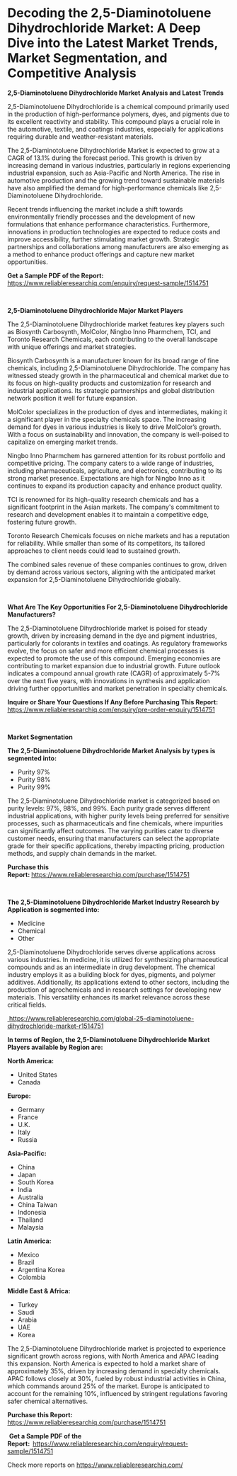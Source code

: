 <p><h1>Decoding the 2,5-Diaminotoluene Dihydrochloride Market: A Deep Dive into the Latest Market Trends, Market Segmentation, and Competitive Analysis</h1></p><p><strong>2,5-Diaminotoluene Dihydrochloride Market Analysis and Latest Trends</strong></p>
<p><p>2,5-Diaminotoluene Dihydrochloride is a chemical compound primarily used in the production of high-performance polymers, dyes, and pigments due to its excellent reactivity and stability. This compound plays a crucial role in the automotive, textile, and coatings industries, especially for applications requiring durable and weather-resistant materials.</p><p>The 2,5-Diaminotoluene Dihydrochloride Market is expected to grow at a CAGR of 13.1% during the forecast period. This growth is driven by increasing demand in various industries, particularly in regions experiencing industrial expansion, such as Asia-Pacific and North America. The rise in automotive production and the growing trend toward sustainable materials have also amplified the demand for high-performance chemicals like 2,5-Diaminotoluene Dihydrochloride.</p><p>Recent trends influencing the market include a shift towards environmentally friendly processes and the development of new formulations that enhance performance characteristics. Furthermore, innovations in production technologies are expected to reduce costs and improve accessibility, further stimulating market growth. Strategic partnerships and collaborations among manufacturers are also emerging as a method to enhance product offerings and capture new market opportunities.</p></p>
<p><strong>Get a Sample PDF of the Report:&nbsp;</strong> <a href="https://www.reliableresearchiq.com/enquiry/request-sample/1514751?utm_campaign=1123&utm_medium=2&utm_source=Github&utm_content=ia&utm_term=17012025&utm_id=25-diaminotoluene-dihydrochloride">https://www.reliableresearchiq.com/enquiry/request-sample/1514751</a></p>
<p>&nbsp;</p>
<p><strong>2,5-Diaminotoluene Dihydrochloride Major Market Players</strong></p>
<p><p>The 2,5-Diaminotoluene Dihydrochloride market features key players such as Biosynth Carbosynth, MolColor, Ningbo Inno Pharmchem, TCI, and Toronto Research Chemicals, each contributing to the overall landscape with unique offerings and market strategies.</p><p>Biosynth Carbosynth is a manufacturer known for its broad range of fine chemicals, including 2,5-Diaminotoluene Dihydrochloride. The company has witnessed steady growth in the pharmaceutical and chemical market due to its focus on high-quality products and customization for research and industrial applications. Its strategic partnerships and global distribution network position it well for future expansion.</p><p>MolColor specializes in the production of dyes and intermediates, making it a significant player in the specialty chemicals space. The increasing demand for dyes in various industries is likely to drive MolColor’s growth. With a focus on sustainability and innovation, the company is well-poised to capitalize on emerging market trends.</p><p>Ningbo Inno Pharmchem has garnered attention for its robust portfolio and competitive pricing. The company caters to a wide range of industries, including pharmaceuticals, agriculture, and electronics, contributing to its strong market presence. Expectations are high for Ningbo Inno as it continues to expand its production capacity and enhance product quality.</p><p>TCI is renowned for its high-quality research chemicals and has a significant footprint in the Asian markets. The company's commitment to research and development enables it to maintain a competitive edge, fostering future growth.</p><p>Toronto Research Chemicals focuses on niche markets and has a reputation for reliability. While smaller than some of its competitors, its tailored approaches to client needs could lead to sustained growth.</p><p>The combined sales revenue of these companies continues to grow, driven by demand across various sectors, aligning with the anticipated market expansion for 2,5-Diaminotoluene Dihydrochloride globally.</p></p>
<p>&nbsp;</p>
<p><strong>What Are The Key Opportunities For 2,5-Diaminotoluene Dihydrochloride Manufacturers?</strong></p>
<p><p>The 2,5-Diaminotoluene Dihydrochloride market is poised for steady growth, driven by increasing demand in the dye and pigment industries, particularly for colorants in textiles and coatings. As regulatory frameworks evolve, the focus on safer and more efficient chemical processes is expected to promote the use of this compound. Emerging economies are contributing to market expansion due to industrial growth. Future outlook indicates a compound annual growth rate (CAGR) of approximately 5-7% over the next five years, with innovations in synthesis and application driving further opportunities and market penetration in specialty chemicals.</p></p>
<p><strong>Inquire or Share Your Questions If Any Before Purchasing This Report:</strong> <a href="https://www.reliableresearchiq.com/enquiry/pre-order-enquiry/1514751?utm_campaign=1123&utm_medium=2&utm_source=Github&utm_content=ia&utm_term=17012025&utm_id=25-diaminotoluene-dihydrochloride">https://www.reliableresearchiq.com/enquiry/pre-order-enquiry/1514751</a></p>
<p>&nbsp;</p>
<p><strong>Market Segmentation</strong></p>
<p><strong>The 2,5-Diaminotoluene Dihydrochloride Market Analysis by types is segmented into:</strong></p>
<p><ul><li>Purity 97%</li><li>Purity 98%</li><li>Purity 99%</li></ul></p>
<p><p>The 2,5-Diaminotoluene Dihydrochloride market is categorized based on purity levels: 97%, 98%, and 99%. Each purity grade serves different industrial applications, with higher purity levels being preferred for sensitive processes, such as pharmaceuticals and fine chemicals, where impurities can significantly affect outcomes. The varying purities cater to diverse customer needs, ensuring that manufacturers can select the appropriate grade for their specific applications, thereby impacting pricing, production methods, and supply chain demands in the market.</p></p>
<p><strong>Purchase this Report:&nbsp;</strong><a href="https://www.reliableresearchiq.com/purchase/1514751?utm_campaign=1123&utm_medium=2&utm_source=Github&utm_content=ia&utm_term=17012025&utm_id=25-diaminotoluene-dihydrochloride">https://www.reliableresearchiq.com/purchase/1514751</a></p>
<p>&nbsp;</p>
<p><strong>The 2,5-Diaminotoluene Dihydrochloride Market Industry Research by Application is segmented into:</strong></p>
<p><ul><li>Medicine</li><li>Chemical</li><li>Other</li></ul></p>
<p><p>2,5-Diaminotoluene Dihydrochloride serves diverse applications across various industries. In medicine, it is utilized for synthesizing pharmaceutical compounds and as an intermediate in drug development. The chemical industry employs it as a building block for dyes, pigments, and polymer additives. Additionally, its applications extend to other sectors, including the production of agrochemicals and in research settings for developing new materials. This versatility enhances its market relevance across these critical fields.</p></p>
<p><a href="https://www.reliableresearchiq.com/global-25-diaminotoluene-dihydrochloride-market-r1514751?utm_campaign=1123&utm_medium=2&utm_source=Github&utm_content=ia&utm_term=17012025&utm_id=25-diaminotoluene-dihydrochloride">&nbsp;https://www.reliableresearchiq.com/global-25-diaminotoluene-dihydrochloride-market-r1514751</a></p>
<p><strong>In terms of Region, the 2,5-Diaminotoluene Dihydrochloride Market Players available by Region are:</strong></p>
<p>
    <p> <strong> North America: </strong>
        <ul>
            <li>United States</li>
            <li>Canada</li>
        </ul>
        </p> 
    <p> <strong> Europe: </strong>
        <ul>
            <li>Germany</li>
            <li>France</li>
            <li>U.K.</li>
            <li>Italy</li>
            <li>Russia</li>
        </ul>
        </p> 
    <p> <strong> Asia-Pacific: </strong>
        <ul>
            <li>China</li>
            <li>Japan</li>
            <li>South Korea</li>
            <li>India</li>
            <li>Australia</li>
            <li>China Taiwan</li>
            <li>Indonesia</li>
            <li>Thailand</li>
            <li>Malaysia</li>
        </ul>
        </p> 
    <p> <strong> Latin America: </strong>
        <ul>
            <li>Mexico</li>
            <li>Brazil</li>
            <li>Argentina Korea</li>
            <li>Colombia</li>
        </ul>
        </p> 
    <p> <strong> Middle East & Africa: </strong>
        <ul>
            <li>Turkey</li>
            <li>Saudi</li>
            <li>Arabia</li>
            <li>UAE</li>
            <li>Korea</li>
        </ul>
    </p>
    </p>
<p><p>The 2,5-Diaminotoluene Dihydrochloride market is projected to experience significant growth across regions, with North America and APAC leading this expansion. North America is expected to hold a market share of approximately 35%, driven by increasing demand in specialty chemicals. APAC follows closely at 30%, fueled by robust industrial activities in China, which commands around 25% of the market. Europe is anticipated to account for the remaining 10%, influenced by stringent regulations favoring safer chemical alternatives.</p></p>
<p><strong>Purchase this Report: </strong><a href="https://www.reliableresearchiq.com/purchase/1514751?utm_campaign=1123&utm_medium=2&utm_source=Github&utm_content=ia&utm_term=17012025&utm_id=25-diaminotoluene-dihydrochloride">https://www.reliableresearchiq.com/purchase/1514751</a></p>
<p>&nbsp;<strong>Get a Sample PDF of the Report:&nbsp;&nbsp;</strong><a href="https://www.reliableresearchiq.com/enquiry/request-sample/1514751?utm_campaign=1123&utm_medium=2&utm_source=Github&utm_content=ia&utm_term=17012025&utm_id=25-diaminotoluene-dihydrochloride">https://www.reliableresearchiq.com/enquiry/request-sample/1514751</a></p>
<p><strong></strong></p>
<p>Check more reports on <a href="https://www.reliableresearchiq.com/?utm_campaign=1123&utm_medium=2&utm_source=Github&utm_content=ia&utm_term=17012025&utm_id=25-diaminotoluene-dihydrochloride">https://www.reliableresearchiq.com/</a></p>